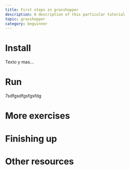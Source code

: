 ```yaml
---
title: First steps in grasshopper
description: A description of this particular tutorial
topic: grasshopper
category: beguinner
---
```


# Install

Texto y mas...

# Run

7sdfgsdfgsfgsfdg

# More exercises

# Finishing up

# Other resources
